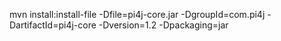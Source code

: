 mvn install:install-file -Dfile=pi4j-core.jar -DgroupId=com.pi4j -DartifactId=pi4j-core -Dversion=1.2 -Dpackaging=jar
